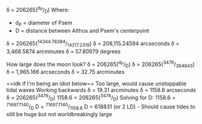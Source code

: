 δ = 206265(<sup>d<sub>P</sub></sup>/<sub>D</sub>)
Where:
- d<sub>P</sub> = diameter of Psem
- D = distance between Althos and Psem's centerpoint

δ = 206265(<sup>14344.76384</sup>/<sub>14217.2319</sub>)
δ = 208,115.24594 arcseconds
δ = 3,468.5874 arcminutes
δ = 57.80979 degrees

How large does the moon look?
δ = 206265(<sup>d<sub>P</sub></sup>/<sub>D</sub>)
δ = 206265(<sup>3476</sup>/<sub>364843</sub>)
δ = 1,965.166 arcseconds
δ = 32.75 arcminutes

==idk if I'm being an idiot below==
Too large, would cause unstoppable tidal waves
Working backwards
δ = 19.31 arcminutes
δ = 1158.6 arcseconds
δ = 206265(<sup>3476</sup>/<sub>D</sub>)
1158.6 = 206265(<sup>3476</sup>/<sub>D</sub>)
Solving for D:
1158.6 = <sup>716977140</sup>/<sub>D</sub>
D = <sup>716977140</sup>/<sub>1158.6</sub>
D = 618831 (or 2 LD)
	- Should cause tides to still be huge but not worldbreakingly large
